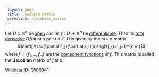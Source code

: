 ```yaml
---
 layout: page
 title: Jacobian matrix
 permalink: /Jacobian_matrix
---
```

Let $U \subset \mathbb R^n$ be [open](https://defsmath.github.io/DefsMath/open) and let $f:U\to\mathbb R^n$ be [differentiable](https://defsmath.github.io/DefsMath/differentiable). Then its [total derivative](https://defsmath.github.io/DefsMath/differentiable) $Df(a)$ at a point $a\in U$ is given by the $m\times n$ matrix $$\left[ \frac{\partial f_j}{\partial x_i}(a)\right]_{i=1,j=1}^{n,m}$$ where $f = (f_1,\dots, f_m)$ are the [component functions](https://defsmath.github.io/DefsMath/component_function) of $f$. This matrix is called the **Jacobian** matrix of $f$ at $a$. 

Wikidata ID: [Q506041](https://www.wikidata.org/wiki/Q506041)